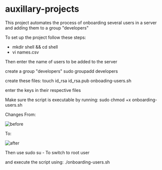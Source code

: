 # auxillary-projects

This project automates the process of onboarding several users in a server and adding them to a group "developers"

To set up the project follow these steps:
- mkdir shell && cd shell
- vi names.csv

Then enter the name of users to be added to the server

create a group "developers"
  sudo groupadd developers
  
create these files:
  touch id_rsa id_rsa.pub onboading-users.sh
  
enter the keys in their respective files

Make sure the script is executable by running:
  sudo chmod +x onboarding-users.sh
  
  Changes From:
  
 ![before](https://user-images.githubusercontent.com/64135078/196560868-c5625dd7-e493-43fc-afce-ad78a9bdfae8.png)
  
  To:
  
![after](https://user-images.githubusercontent.com/64135078/196561092-51f7c486-12cb-4093-94b8-dcac4e876ace.png)

Then use 
  sudo su - To switch to root user
 
 and execute the script using:
  ./onboarding-users.sh
 
